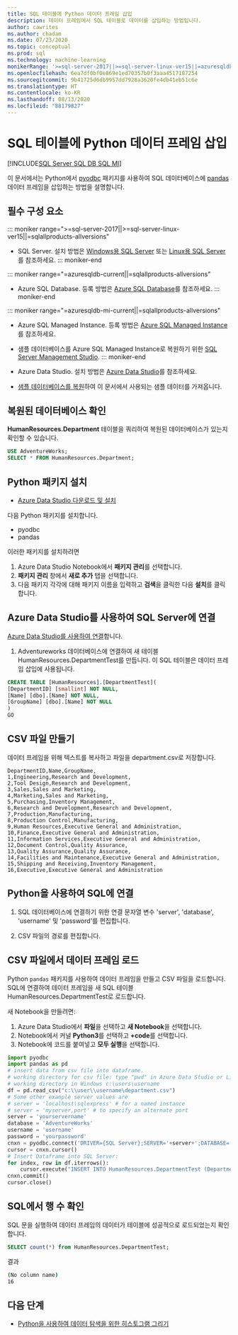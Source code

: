 ```yaml
---
title: SQL 테이블에 Python 데이터 프레임 삽입
description: 데이터 프레임에서 SQL 테이블로 데이터를 삽입하는 방법입니다.
author: cawrites
ms.author: chadam
ms.date: 07/23/2020
ms.topic: conceptual
ms.prod: sql
ms.technology: machine-learning
monikerRange: '>=sql-server-2017||>=sql-server-linux-ver15||=azuresqldb-mi-current||=azuresqldb-current||=sqlallproducts-allversions'
ms.openlocfilehash: 6ea7df0bf0e869e1ed70357b0f3aaa4517187254
ms.sourcegitcommit: 9b41725d6db9957dd7928a3620fe4db41eb51c6e
ms.translationtype: HT
ms.contentlocale: ko-KR
ms.lasthandoff: 08/13/2020
ms.locfileid: "88179827"
---
```

# <a name="insert-python-dataframe-into-sql-table"></a>SQL 테이블에 Python 데이터 프레임 삽입
[!INCLUDE[SQL Server SQL DB SQL MI](../../includes/applies-to-version/sql-asdb-asdbmi.md)]

이 문서에서는 Python에서 [pyodbc](../../connect/python/pyodbc/python-sql-driver-pyodbc.md) 패키지를 사용하여 SQL 데이터베이스에 [pandas](https://pandas.pydata.org/) 데이터 프레임을 삽입하는 방법을 설명합니다.

## <a name="prerequisites"></a>필수 구성 요소

::: moniker range=">=sql-server-2017||>=sql-server-linux-ver15||=sqlallproducts-allversions"
* SQL Server. 설치 방법은 [Windows용 SQL Server](../../database-engine/install-windows/install-sql-server.md) 또는 [Linux용 SQL Server](../../linux/sql-server-linux-overview.md)를 참조하세요.
::: moniker-end

::: moniker range="=azuresqldb-current||=sqlallproducts-allversions"
* Azure SQL Database. 등록 방법은 [Azure SQL Database](https://docs.microsoft.com/azure/sql-database/sql-database-get-started-portal)를 참조하세요.
::: moniker-end

::: moniker range="=azuresqldb-mi-current||=sqlallproducts-allversions"
* Azure SQL Managed Instance. 등록 방법은 [Azure SQL Managed Instance](https://docs.microsoft.com/azure/azure-sql/managed-instance/instance-create-quickstart)를 참조하세요.

* 샘플 데이터베이스를 Azure SQL Managed Instance로 복원하기 위한 [SQL Server Management Studio](../../ssms/download-sql-server-management-studio-ssms.md).
::: moniker-end

* Azure Data Studio. 설치 방법은 [Azure Data Studio](../../azure-data-studio/what-is.md)를 참조하세요.

* [샘플 데이터베이스를 복원](../../samples/adventureworks-install-configure.md)하여 이 문서에서 사용되는 샘플 데이터를 가져옵니다.

## <a name="verify-restored-database"></a>복원된 데이터베이스 확인

**HumanResources.Department** 테이블을 쿼리하여 복원된 데이터베이스가 있는지 확인할 수 있습니다.

```sql
USE AdventureWorks;
SELECT * FROM HumanResources.Department;
```

## <a name="install-python-packages"></a>Python 패키지 설치

* [Azure Data Studio 다운로드 및 설치](../../azure-data-studio/download-azure-data-studio.md)

다음 Python 패키지를 설치합니다.
  * pyodbc
  * pandas

  이러한 패키지를 설치하려면

  1. Azure Data Studio Notebook에서 **패키지 관리**를 선택합니다.
  2. **패키지 관리** 창에서 **새로 추가** 탭을 선택합니다.
  3. 다음 패키지 각각에 대해 패키지 이름을 입력하고 **검색**을 클릭한 다음 **설치**를 클릭합니다.

## <a name="connect-to-sql-server-using-azure-data-studio"></a>Azure Data Studio를 사용하여 SQL Server에 연결

[Azure Data Studio를 사용하여 연결](../../azure-data-studio/quickstart-sql-server.md)합니다.

1. Adventureworks 데이터베이스에 연결하여 새 테이블 HumanResources.DepartmentTest를 만듭니다. 이 SQL 테이블은 데이터 프레임 삽입에 사용됩니다.

```sql
CREATE TABLE [HumanResources].[DepartmentTest](
[DepartmentID] [smallint] NOT NULL,
[Name] [dbo].[Name] NOT NULL,
[GroupName] [dbo].[Name] NOT NULL
)
GO
```

## <a name="create-csv-file"></a>CSV 파일 만들기

데이터 프레임을 위해 텍스트를 복사하고 파일을 department.csv로 저장합니다.

```text
DepartmentID,Name,GroupName,
1,Engineering,Research and Development,
2,Tool Design,Research and Development,
3,Sales,Sales and Marketing,
4,Marketing,Sales and Marketing,
5,Purchasing,Inventory Management,
6,Research and Development,Research and Development,
7,Production,Manufacturing,
8,Production Control,Manufacturing,
9,Human Resources,Executive General and Administration,
10,Finance,Executive General and Administration,
11,Information Services,Executive General and Administration,
12,Document Control,Quality Assurance,
13,Quality Assurance,Quality Assurance,
14,Facilities and Maintenance,Executive General and Administration,
15,Shipping and Receiving,Inventory Management,
16,Executive,Executive General and Administration
```

## <a name="connect-to-sql-using-python"></a>Python을 사용하여 SQL에 연결

1. SQL 데이터베이스에 연결하기 위한 연결 문자열 변수 'server', 'database', 'username' 및 'password'를 편집합니다.

2. CSV 파일의 경로를 편집합니다.

## <a name="load-dataframe-from-csv-file"></a>CSV 파일에서 데이터 프레임 로드

Python `pandas` 패키지를 사용하여 데이터 프레임을 만들고 CSV 파일을 로드합니다. SQL에 연결하여 데이터 프레임을 새 SQL 테이블 HumanResources.DepartmentTest로 로드합니다.

새 Notebook을 만들려면:

1. Azure Data Studio에서 **파일**을 선택하고 **새 Notebook**을 선택합니다.
2. Notebook에서 커널 **Python3**를 선택하고 **+code**를 선택합니다.
3. Notebook에 코드를 붙여넣고 **모두 실행**을 선택합니다.

 ```Python
import pyodbc
import pandas as pd
# insert data from csv file into dataframe.
# working directory for csv file: type "pwd" in Azure Data Studio or Linux
# working directory in Windows c:\users\username
df = pd.read_csv("c:\\user\\username\department.csv")
# Some other example server values are
# server = 'localhost\sqlexpress' # for a named instance
# server = 'myserver,port' # to specify an alternate port
server = 'yourservername' 
database = 'AdventureWorks' 
username = 'username' 
password = 'yourpassword' 
cnxn = pyodbc.connect('DRIVER={SQL Server};SERVER='+server+';DATABASE='+database+';UID='+username+';PWD='+ password)
cursor = cnxn.cursor()
# Insert Dataframe into SQL Server:
for index, row in df.iterrows():
     cursor.execute("INSERT INTO HumanResources.DepartmentTest (DepartmentID,Name,GroupName) values(?,?,?)", row.DepartmentID, row.Name, row.GroupName)
cnxn.commit()
cursor.close()
```

## <a name="confirm-row-count-in-sql"></a>SQL에서 행 수 확인

SQL 문을 실행하여 데이터 프레임의 데이터가 테이블에 성공적으로 로드되었는지 확인합니다.

```sql
SELECT count(*) from HumanResources.DepartmentTest;
```

결과

```bash
(No column name)
16
```

## <a name="next-steps"></a>다음 단계

+ [Python을 사용하여 데이터 탐색을 위한 히스토그램 그리기](../data-exploration/python-plot-histogram.md)

